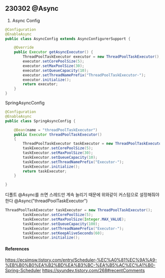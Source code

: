 ## 230302 @Async

1. Async Config

```java
@Configuration
@EnableAsync
public class AsyncConfig extends AsyncConfigurerSupport {

    @Override
    public Executor getAsyncExecutor() {
        ThreadPoolTaskExecutor executor = new ThreadPoolTaskExecutor();
        executor.setCorePoolSize(5);
        executor.setMaxPoolSize(30);
        executor.setQueueCapacity(10);
        executor.setThreadNamePrefix("ThreadPoolTaskExecutor-");
        executor.initialize();
        return executor;
    }
}
```

SpringAsyncConfig

```java
@Configuration
@EnableAsync
public class SpringAsyncConfig {

    @Bean(name = "threadPoolTaskExecutor")
    public Executor threadPoolTaskExecutor()
    {
        ThreadPoolTaskExecutor taskExecutor = new ThreadPoolTaskExecutor();
        taskExecutor.setCorePoolSize(5);
        taskExecutor.setMaxPoolSize(30);
        taskExecutor.setQueueCapacity(10);
        taskExecutor.setThreadNamePrefix("Executor-");
        taskExecutor.initialize();
        return taskExecutor;
    }

}
```

디폴트 @Async를 쓰면 스레드만 계속 늘리기 때문에 위와같이 커스텀으로 설정해줘야한다
@Async("threadPoolTaskExecutor")

```java
ThreadPoolTaskExecutor taskExecutor = new ThreadPoolTaskExecutor();
        taskExecutor.setCorePoolSize(5);
        taskExecutor.setMaxPoolSize(Integer.MAX_VALUE);
        taskExecutor.setQueueCapacity(100);
        taskExecutor.setThreadNamePrefix("Executor-");
        taskExecutor.setKeepAliveSeconds(60);
        taskExecutor.initialize();
```

#### References

https://ecsimsw.tistory.com/entry/Scheduler-%EC%A0%81%EC%9A%A9-%EB%B0%B0%EA%B2%BD%EA%B3%BC-%EA%B5%AC%EC%A1%B0-Spring-Scheduler
https://syundev.tistory.com/268#recentComments
